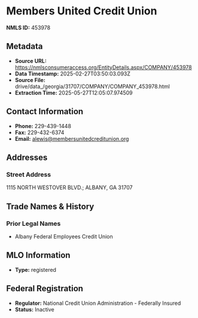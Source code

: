 # Members United Credit Union

**NMLS ID:** 453978

## Metadata
- **Source URL:** https://nmlsconsumeraccess.org/EntityDetails.aspx/COMPANY/453978
- **Data Timestamp:** 2025-02-27T03:50:03.093Z
- **Source File:** drive/data_/georgia/31707/COMPANY/COMPANY_453978.html
- **Extraction Time:** 2025-05-27T12:05:07.974509

## Contact Information
- **Phone:** 229-439-1448
- **Fax:** 229-432-6374
- **Email:** alewis@membersunitedcreditunion.org

## Addresses
### Street Address
1115 NORTH WESTOVER BLVD.; ALBANY, GA 31707

## Trade Names & History
### Prior Legal Names
- Albany Federal Employees Credit Union

## MLO Information
- **Type:** registered

## Federal Registration
- **Regulator:** National Credit Union Administration - Federally Insured
- **Status:** Inactive
